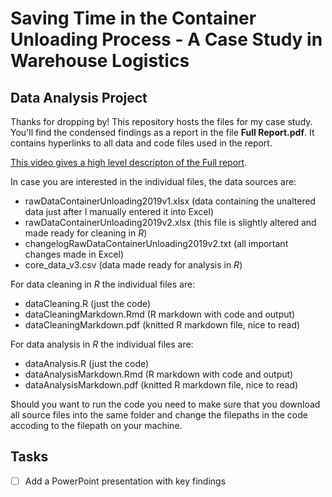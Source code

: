 # Saving Time in the Container Unloading Process - A Case Study in Warehouse Logistics
## Data Analysis Project 

Thanks for dropping by! This repository hosts the files for my case study.
You'll find the condensed findings as a report in the file **Full Report.pdf**. It contains hyperlinks to all data and code files used in the report.

[This video gives a high level descripton of the Full report](https://www.youtube.com/watch?v=y86REooEVcI&t=2s).

In case you are interested in the individual files, the data sources are:

- rawDataContainerUnloading2019v1.xlsx (data containing the unaltered data just after I manually entered it into Excel)
- rawDataContainerUnloading2019v2.xlsx (this file is slightly altered and made ready for cleaning in *R*)
- changelogRawDataContainerUnloading2019v2.txt (all important changes made in Excel)
- core_data_v3.csv (data made ready for analysis in *R*)

For data cleaning in *R* the individual files are:

- dataCleaning.R (just the code)
- dataCleaningMarkdown.Rmd (R markdown with code and output)
- dataCleaningMarkdown.pdf (knitted R markdown file, nice to read)

For data analysis in *R* the individual files are:

- dataAnalysis.R (just the code)
- dataAnalysisMarkdown.Rmd (R markdown with code and output)
- dataAnalysisMarkdown.pdf (knitted R markdown file, nice to read)

Should you want to run the code you need to make sure that you download all source files into the same folder and change the filepaths in the code accoding to the filepath on your machine.

## Tasks
- [ ] Add a PowerPoint presentation with key findings
